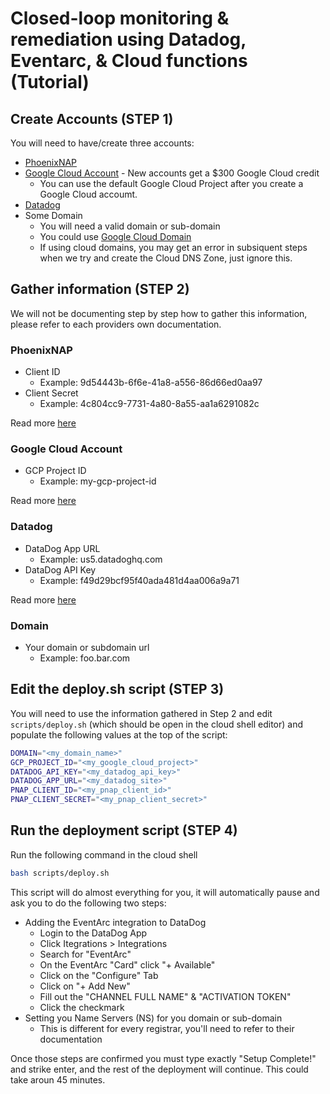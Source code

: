 # Closed-loop monitoring & remediation using Datadog, Eventarc, & Cloud functions (Tutorial)
## Create Accounts (STEP 1)
You will need to have/create three accounts:
* [PhoenixNAP](https://phoenixnap.com/bare-metal-cloud)
* [Google Cloud Account](https://console.cloud.google.com/) - New accounts get a $300 Google Cloud credit
  * You can use the default Google Cloud Project after you create a Google Cloud accoumt.
* [Datadog](https://www.datadoghq.com/free-datadog-trial/)
* Some Domain
  * You will need a valid domain or sub-domain
  * You could use [Google Cloud Domain](https://cloud.google.com/domains/docs/register-domain)
  * If using cloud domains, you may get an error in subsiquent steps when we try and create the Cloud DNS Zone, just ignore this.
## Gather information (STEP 2)
We will not be documenting step by step how to gather this information, please refer to each providers own documentation.
### PhoenixNAP
* Client ID
  * Example: 9d54443b-6f6e-41a8-a556-86d66ed0aa97
* Client Secret
  * Example: 4c804cc9-7731-4a80-8a55-aa1a6291082c

Read more [here](https://developers.phoenixnap.com/quick-start)
### Google Cloud Account
* GCP Project ID
  * Example: my-gcp-project-id
 
Read more [here](https://cloud.google.com/resource-manager/docs/creating-managing-projects)
### Datadog
* DataDog App URL
  * Example: us5.datadoghq.com
* DataDog API Key
  * Example: f49d29bcf95f40ada481d4aa006a9a71

Read more [here](https://docs.datadoghq.com/account_management/api-app-keys)
### Domain
* Your domain or subdomain url
  * Example: foo.bar.com
## Edit the deploy.sh script (STEP 3)
You will need to use the information gathered in Step 2 and edit `scripts/deploy.sh` (which should be open in the cloud shell editor) and populate the following values at the top of the script:
```bash
DOMAIN="<my_domain_name>"
GCP_PROJECT_ID="<my_google_cloud_project>"
DATADOG_API_KEY="<my_datadog_api_key>"
DATADOG_APP_URL="<my_datadog_site>"
PNAP_CLIENT_ID="<my_pnap_client_id>"
PNAP_CLIENT_SECRET="<my_pnap_client_secret>"
```
## Run the deployment script (STEP 4)
Run the following command in the cloud shell
```bash
bash scripts/deploy.sh
```
This script will do almost everything for you, it will automatically pause and ask you to do the following two steps:
* Adding the EventArc integration to DataDog
  * Login to the DataDog App
  * Click Itegrations > Integrations
  * Search for "EventArc"
  * On the EventArc "Card" click "+ Available"
  * Click on the "Configure" Tab
  * Click on "+ Add New"
  * Fill out the "CHANNEL FULL NAME" & "ACTIVATION TOKEN"
  * Click the checkmark
* Setting you Name Servers (NS) for you domain or sub-domain
  * This is different for every registrar, you'll need to refer to their documentation

Once those steps are confirmed you must type exactly "Setup Complete!" and strike enter, and the rest of the deployment will continue. This could take aroun 45 minutes.
